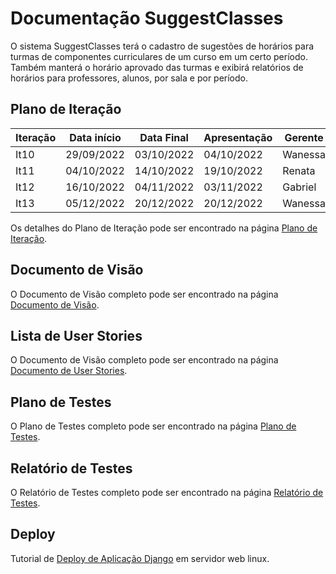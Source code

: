 # Documentação SuggestClasses

O sistema SuggestClasses terá o cadastro de sugestões de horários para turmas de componentes curriculares
de um curso em um certo período. Também manterá o horário aprovado das turmas e exibirá relatórios de
horários para professores, alunos, por sala e por período.

## Plano de Iteração

Iteração | Data início | Data Final | Apresentação | Gerente
-------- | ----------- | ---------- | ------------ | -------
It10     | 29/09/2022  | 03/10/2022 | 04/10/2022   | Wanessa
It11     | 04/10/2022  | 14/10/2022 | 19/10/2022   | Renata
It12     | 16/10/2022  | 04/11/2022 | 03/11/2022   | Gabriel
It13     | 05/12/2022  | 20/12/2022 | 20/12/2022   | Wanessa


Os detalhes do Plano de Iteração pode ser encontrado na página [Plano de Iteração](PlanoIteracaoTestes.md).

## Documento de Visão

O Documento de Visão completo pode ser encontrado na página [Documento de Visão](DocVisao.md).

## Lista de User Stories

O Documento de Visão completo pode ser encontrado na página [Documento de User Stories](DocUserStories.md).

## Plano de Testes

 O Plano de Testes completo pode ser encontrado na página [Plano de Testes](PlanoTestes.md).
 
## Relatório de Testes

O Relatório de Testes completo pode ser encontrado na página [Relatório de Testes](RelatorioDeTestesMóduloSistema.md).

## Deploy

Tutorial de [Deploy de Aplicação Django](deploy.md) em servidor web linux.
